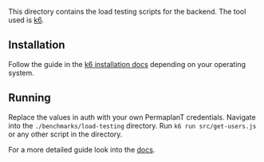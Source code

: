 This directory contains the load testing scripts for the backend.
The tool used is [k6](https://k6.io/).

## Installation

Follow the guide in the [k6 installation docs](https://grafana.com/docs/k6/latest/get-started/installation/) depending on your operating system.

## Running

Replace the values in auth with your own PermaplanT credentials.
Navigate into the `./benchmarks/load-testing` directory.
Run `k6 run src/get-users.js` or any other script in the directory.

For a more detailed guide look into the [docs](https://grafana.com/docs/k6/latest/).
